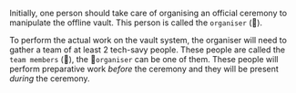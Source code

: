 Initially, one person should take care of organising an official ceremony to manipulate the offline vault.
This person is called the `organiser` (📢).

To perform the actual work on the vault system, the organiser will need to gather a team of at least 2 tech-savy people.
These people are called the `team members` (👥), the 📢`organiser` can be one of them.
These people will perform preparative work *before* the ceremony and they will be present *during* the ceremony.
